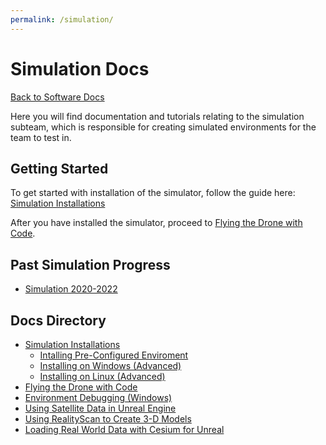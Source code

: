 ```yaml
---
permalink: /simulation/
---
```


# Simulation Docs

[Back to Software Docs](/docs/)

Here you will find documentation and tutorials relating to the simulation subteam, which is responsible for creating simulated environments for the team to test in.

## Getting Started

To get started with installation of the simulator, follow the guide here: [Simulation Installations](/docs/simulation/install/)

After you have installed the simulator, proceed to [Flying the Drone with Code](/docs/simulation/flying/).

## Past Simulation Progress

- [Simulation 2020-2022](https://github.com/MissouriMRR/Simulation)

## Docs Directory

- [Simulation Installations](/docs/simulation/install)
    - [Intalling Pre-Configured Enviroment](/docs/simulation/install/pre-configured/easy)
    - [Installing on Windows (Advanced)](/docs/simulation/install/windows)
    - [Installing on Linux (Advanced)](/docs/simulation/install/linux)
- [Flying the Drone with Code](/docs/simulation/flying/)
- [Environment Debugging (Windows)](/docs/simulation/environment-debug/windows)
- [Using Satellite Data in Unreal Engine](/docs/simulation/importing_satellite_data)
- [Using RealityScan to Create 3-D Models](/docs/simulation/realityscan)
- [Loading Real World Data with Cesium for Unreal](/docs/simulation/cesiumforunreal/)
